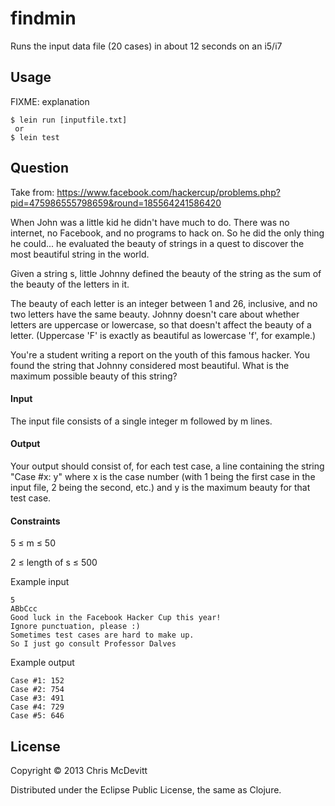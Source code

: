 # findmin

Runs the input data file (20 cases) in about 12 seconds on an i5/i7


## Usage

FIXME: explanation

    $ lein run [inputfile.txt]
     or
    $ lein test


## Question

Take from: https://www.facebook.com/hackercup/problems.php?pid=475986555798659&round=185564241586420

When John was a little kid he didn't have much to do. There was no internet, no Facebook, and no programs to hack on. So he did the only thing he could... he evaluated the beauty of strings in a quest to discover the most beautiful string in the world.

Given a string s, little Johnny defined the beauty of the string as the sum of the beauty of the letters in it.

The beauty of each letter is an integer between 1 and 26, inclusive, and no two letters have the same beauty. Johnny doesn't care about whether letters are uppercase or lowercase, so that doesn't affect the beauty of a letter. (Uppercase 'F' is exactly as beautiful as lowercase 'f', for example.)

You're a student writing a report on the youth of this famous hacker. You found the string that Johnny considered most beautiful. What is the maximum possible beauty of this string?

#### Input

The input file consists of a single integer m followed by m lines.

#### Output

Your output should consist of, for each test case, a line containing the string "Case #x: y" where x is the case number (with 1 being the first case in the input file, 2 being the second, etc.) and y is the maximum beauty for that test case.

#### Constraints

5 ≤ m ≤ 50

2 ≤ length of s ≤ 500

Example input

```
5
ABbCcc
Good luck in the Facebook Hacker Cup this year!
Ignore punctuation, please :)
Sometimes test cases are hard to make up.
So I just go consult Professor Dalves
```

Example output

```
Case #1: 152
Case #2: 754
Case #3: 491
Case #4: 729
Case #5: 646
```

## License

Copyright © 2013 Chris McDevitt

Distributed under the Eclipse Public License, the same as Clojure.
